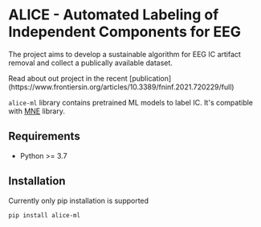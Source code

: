 # ALICE - Automated Labeling of Independent Components for EEG

The project aims to develop a sustainable algorithm for EEG IC artifact removal and collect a publically available dataset.
<p> Read about out project in the recent [publication](https://www.frontiersin.org/articles/10.3389/fninf.2021.720229/full)

`alice-ml` library contains pretrained ML models to label IC. It's compatible with [MNE](https://mne.tools/stable/index.html) library.

## Requirements

* Python >= 3.7

## Installation

Currently only pip installation is supported

```
pip install alice-ml
```
